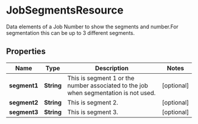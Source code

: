 

# JobSegmentsResource

Data elements of a Job Number to show the segments and number.For segmentation this can be up to 3 different segments.

## Properties

| Name | Type | Description | Notes |
|------------ | ------------- | ------------- | -------------|
|**segment1** | **String** | This is segment 1 or the number associated to the job when segmentation is not used. |  [optional] |
|**segment2** | **String** | This is segment 2. |  [optional] |
|**segment3** | **String** | This is segment 3. |  [optional] |



